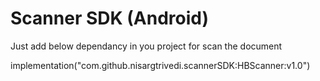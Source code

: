 # Scanner SDK (Android)

Just add below dependancy in you project for scan the document

implementation("com.github.nisargtrivedi.scannerSDK:HBScanner:v1.0")